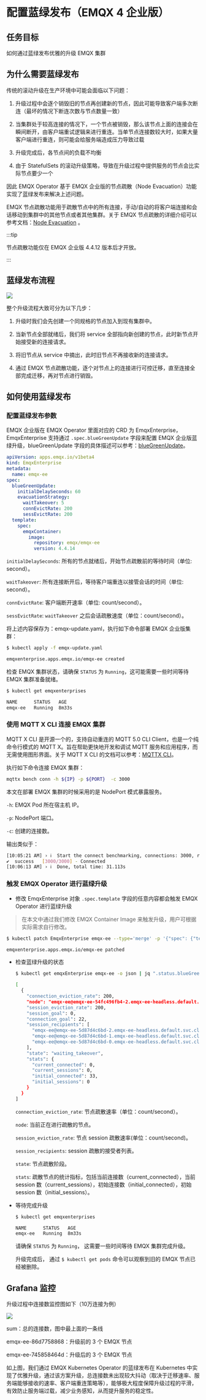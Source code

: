# 配置蓝绿发布（EMQX 4 企业版）

## 任务目标

如何通过蓝绿发布优雅的升级 EMQX 集群

## 为什么需要蓝绿发布

传统的滚动升级在生产环境中可能会面临以下问题：

1. 升级过程中会逐个销毁旧的节点再创建新的节点，因此可能导致客户端多次断连（最坏的情况下断连次数与节点数量一致）

2. 当集群处于较高连接的情况下，一个节点被销毁，那么该节点上面的连接会在瞬间断开，由客户端重试逻辑来进行重连。当单节点连接数较大时，如果大量客户端进行重连，则可能会给服务端造成压力导致过载

3. 升级完成后，各节点间的负载不均衡

4. 由于 StatefulSets 的滚动升级策略，导致在升级过程中提供服务的节点会比实际节点要少一个


因此 EMQX Operator 基于 EMQX 企业版的节点疏散（Node Evacuation）功能实现了蓝绿发布来解决上述问题。


EMQX 节点疏散功能用于疏散节点中的所有连接，手动/自动的将客户端连接和会话移动到集群中的其他节点或者其他集群。关于 EMQX 节点疏散的详细介绍可以参考文档：[Node Evacuation](https://docs.emqx.com/zh/enterprise/v4.4/advanced/rebalancing.html#%E8%8A%82%E7%82%B9%E7%96%8F%E6%95%A3) 。

:::tip

节点疏散功能仅在 EMQX 企业版 4.4.12 版本后才开放。

:::

## 蓝绿发布流程

![](./assets/configure-emqx-blueGreenUpdate/blue-green.png)

整个升级流程大致可分为以下几步：
1. 升级时我们会先创建一个同规格的节点加入到现有集群中。

2. 当新节点全部就绪后，我们将 service 全部指向新创建的节点，此时新节点开始接受新的连接请求。

3. 将旧节点从 service 中摘出，此时旧节点不再接收新的连接请求。

4. 通过 EMQX 节点疏散功能，逐个对节点上的连接进行可控迁移，直至连接全部完成迁移，再对节点进行销毁。



## 如何使用蓝绿发布

### 配置蓝绿发布参数

EMQX 企业版在 EMQX Operator 里面对应的 CRD 为 EmqxEnterprise，EmqxEnterprise 支持通过 `.spec.blueGreenUpdate` 字段来配置 EMQX 企业版蓝绿升级，blueGreenUpdate 字段的具体描述可以参考：[blueGreenUpdate](https://github.com/emqx/emqx-operator/blob/main-2.1/docs/en_US/reference/v1beta4-reference.md#evacuationstrategy)。

```yaml
apiVersion: apps.emqx.io/v1beta4
kind: EmqxEnterprise
metadata:
  name: emqx-ee
spec:
  blueGreenUpdate:
    initialDelaySeconds: 60
    evacuationStrategy:
      waitTakeover: 5
      connEvictRate: 200
      sessEvictRate: 200
  template:
    spec:
      emqxContainer:
        image:
          repository: emqx/emqx-ee
          version: 4.4.14
```

`initialDelaySeconds`: 所有的节点就绪后，开始节点疏散前的等待时间（单位: second）。

`waitTakeover`: 所有连接断开后，等待客户端重连以接管会话的时间（单位: second）。

`connEvictRate`: 客户端断开速率（单位: count/second）。

`sessEvictRate`: `waitTakeover` 之后会话疏散速度（单位：count/second）。

将上述内容保存为：emqx-update.yaml，执行如下命令部署 EMQX 企业版集群：

```bash
$ kubectl apply -f emqx-update.yaml

emqxenterprise.apps.emqx.io/emqx-ee created
```

检查 EMQX 集群状态，请确保 `STATUS` 为 `Running`，这可能需要一些时间等待 EMQX 集群准备就绪。

   ```bash
$ kubectl get emqxenterprises

NAME      STATUS   AGE
emqx-ee   Running  8m33s
   ```

### 使用 MQTT X CLI 连接 EMQX 集群

MQTT X CLI 是开源一个的，支持自动重连的 MQTT 5.0 CLI Client，也是一个纯命令行模式的 MQTT X。旨在帮助更快地开发和调试 MQTT 服务和应用程序，而无需使用图形界面。关于 MQTT X CLI 的文档可以参考：[MQTTX CLI](https://mqttx.app/docs/cli)。

执行如下命令连接 EMQX 集群：

```bash
mqttx bench conn -h ${IP} -p ${PORT}  -c 3000
```

本文在部署 EMQX 集群的时候采用的是 NodePort 模式暴露服务。

`-h`: EMQX Pod 所在宿主机 IP。

`-p`: NodePort 端口。

`-c`: 创建的连接数。

输出类似于：

```bash
[10:05:21 AM] › ℹ  Start the connect benchmarking, connections: 3000, req interval: 10ms
✔  success   [3000/3000] - Connected
[10:06:13 AM] › ℹ  Done, total time: 31.113s
```

### 触发 EMQX Operator 进行蓝绿升级

- 修改 EmqxEnterprise 对象 `.spec.template` 字段的任意内容都会触发 EMQX Operator 进行蓝绿升级

> 在本文中通过我们修改 EMQX Container Image 来触发升级，用户可根据实际需求自行修改。

```bash
$ kubectl patch EmqxEnterprise emqx-ee --type='merge' -p '{"spec": {"template": {"spec": {"emqxContainer": {"emqxConfig": {"image": {"version": "4.4.15"}}}}}}}'

emqxenterprise.apps.emqx.io/emqx-ee patched
```

- 检查蓝绿升级的状态

  ```bash
  $ kubectl get emqxEnterprise emqx-ee -o json | jq ".status.blueGreenUpdateStatus.evacuationsStatus"

  [
    {
      "connection_eviction_rate": 200,
      "node": "emqx-ee@emqx-ee-54fc496fb4-2.emqx-ee-headless.default.svc.cluster.local",
      "session_eviction_rate": 200,
      "session_goal": 0,
      "connection_goal": 22,
      "session_recipients": [
        "emqx-ee@emqx-ee-5d87d4c6bd-2.emqx-ee-headless.default.svc.cluster.local",
        "emqx-ee@emqx-ee-5d87d4c6bd-1.emqx-ee-headless.default.svc.cluster.local",
        "emqx-ee@emqx-ee-5d87d4c6bd-0.emqx-ee-headless.default.svc.cluster.local"
      ],
      "state": "waiting_takeover",
      "stats": {
        "current_connected": 0,
        "current_sessions": 0,
        "initial_connected": 33,
        "initial_sessions": 0
      }
    }
  ]
  ```

  `connection_eviction_rate`: 节点疏散速率（单位：count/second）。

  `node`: 当前正在进行疏散的节点。

  `session_eviction_rate`: 节点 session 疏散速率(单位：count/second)。

  `session_recipients`: session 疏散的接受者列表。

  `state`: 节点疏散阶段。

  `stats`: 疏散节点的统计指标，包括当前连接数（current_connected），当前 session 数（current_sessions），初始连接数（initial_connected），初始 session 数（initial_sessions）。

- 等待完成升级

  ```bash
  $ kubectl get emqxenterprises

  NAME      STATUS   AGE
  emqx-ee   Running  8m33s
  ```

  请确保 `STATUS` 为 `Running`， 这需要一些时间等待 EMQX 集群完成升级。
  
  升级完成后， 通过 `$ kubectl get pods` 命令可以观察到旧的 EMQX 节点已经被删除。

## Grafana 监控

升级过程中连接数监控图如下（10万连接为例）

![](./assets/configure-emqx-blueGreenUpdate/grafana.png)


sum：总的连接数，图中最上面的一条线

emqx-ee-86d7758868：升级前的 3 个 EMQX 节点

emqx-ee-745858464d：升级后的 3 个 EMQX 节点

如上图，我们通过 EMQX Kubernetes Operator 的蓝绿发布在 Kubernetes 中实现了优雅升级，通过该方案升级，总连接数未出现较大抖动（取决于迁移速率、服务端能够接收的速率、客户端重连策略等），能够极大程度保障升级过程的平滑，有效防止服务端过载，减少业务感知，从而提升服务的稳定性。
